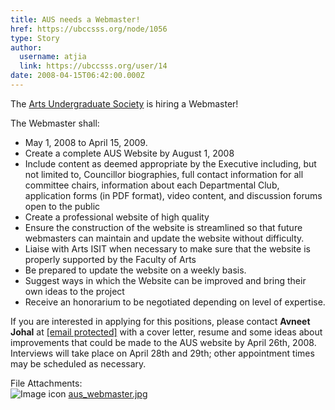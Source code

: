 ```yaml
---
title: AUS needs a Webmaster! 
href: https://ubccsss.org/node/1056
type: Story
author:
  username: atjia
  link: https://ubccsss.org/user/14
date: 2008-04-15T06:42:00.000Z
---
```


<div class="field field-name-body field-type-text-with-summary field-label-hidden"><div class="field-items"><div class="field-item even"><p>The <a href="http://www.aus.ubc.ca/">Arts Undergraduate Society</a> is hiring a Webmaster!</p>
<p>The Webmaster shall:</p>
<ul>
<li>May 1, 2008 to April 15, 2009.
</li><li>Create a complete AUS Website by August 1, 2008
</li><li>Include content as deemed appropriate by the Executive including, but not limited to, Councillor biographies, full contact information for all committee chairs, information about each Departmental Club, application forms (in PDF format), video content, and discussion forums open to the public
</li><li>Create a professional website of high quality
</li><li>Ensure the construction of the website is streamlined so that future webmasters can maintain and update the website without difficulty.
</li><li>Liaise with Arts ISIT when necessary to make sure that the website is properly supported by the Faculty of Arts
</li><li>Be prepared to update the website on a weekly basis.
</li><li>Suggest ways in which the Website can be improved and bring their own ideas to the project
</li><li>Receive an honorarium to be negotiated depending on level of expertise.
</li></ul>
<p>If you are interested in applying for this positions, please contact <strong>Avneet Johal</strong> at <a href="/cdn-cgi/l/email-protection#9afbefe9eae8ffe9f3fefff4eedafdf7fbf3f6b4f9f5f7"><span class="__cf_email__" data-cfemail="aecfdbdddedccbddc7cacbc0daeec9c3cfc7c280cdc1c3">[email&#xA0;protected]</span></a> with a cover letter, resume and some ideas about improvements that could be made to the AUS website by April 26th, 2008. Interviews will take place on April 28th and 29th; other appointment times may be scheduled as necessary.</p>
</div></div></div><div class="field field-name-field-file-attachments field-type-file field-label-above"><div class="field-label">File Attachments:&#xA0;</div><div class="field-items"><div class="field-item even"><span class="file"><img class="file-icon" alt="Image icon" title="image/jpeg" src="/modules/file/icons/image-x-generic.png"> <a href="https://ubccsss.org/files/aus_webmaster.jpg" type="image/jpeg; length=359857">aus_webmaster.jpg</a></span></div></div></div>    <footer>
          </footer>